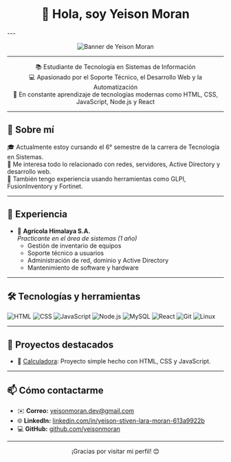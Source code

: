 <h1 align="center">👋 Hola, soy Yeison Moran</h1>
---
<p align="center">
  <img src="https://github.com/yeisonmoran/yeisonmoran/blob/main/portadagithub.png" alt="Banner de Yeison Moran">
</p>

---
<p align="center">
  📚 Estudiante de Tecnología en Sistemas de Información <br>
  💻 Apasionado por el Soporte Técnico, el Desarrollo Web y la Automatización <br>
  🚀 En constante aprendizaje de tecnologías modernas como HTML, CSS, JavaScript, Node.js y React
</p>

---

## 📌 Sobre mí

🎓 Actualmente estoy cursando el 6° semestre de la carrera de Tecnología en Sistemas.  
🧠 Me interesa todo lo relacionado con redes, servidores, Active Directory y desarrollo web.  
🔧 También tengo experiencia usando herramientas como GLPI, FusionInventory y Fortinet.

---

## 💼 Experiencia

- 🏢 **Agrícola Himalaya S.A.**  
  _Practicante en el área de sistemas (1 año)_  
  - Gestión de inventario de equipos
  - Soporte técnico a usuarios
  - Administración de red, dominio y Active Directory
  - Mantenimiento de software y hardware

---

## 🛠️ Tecnologías y herramientas

![HTML](https://img.shields.io/badge/HTML5-E34F26?style=flat&logo=html5&logoColor=white)
![CSS](https://img.shields.io/badge/CSS3-1572B6?style=flat&logo=css3&logoColor=white)
![JavaScript](https://img.shields.io/badge/JavaScript-F7DF1E?style=flat&logo=javascript&logoColor=black)
![Node.js](https://img.shields.io/badge/Node.js-339933?style=flat&logo=node.js&logoColor=white)
![MySQL](https://img.shields.io/badge/MySQL-4479A1?style=flat&logo=mysql&logoColor=white)
![React](https://img.shields.io/badge/React-20232A?style=flat&logo=react&logoColor=61DAFB)
![Git](https://img.shields.io/badge/Git-F05032?style=flat&logo=git&logoColor=white)
![Linux](https://img.shields.io/badge/Linux-FCC624?style=flat&logo=linux&logoColor=black)

---

## 📂 Proyectos destacados

- 🔢 [Calculadora](https://github.com/yeisonmoran/calculadora): Proyecto simple hecho con HTML, CSS y JavaScript.

---

## 📫 Cómo contactarme

- ✉️ **Correo:** yeisonmoran.dev@gmail.com  
- 🌐 **LinkedIn:** [linkedin.com/in/yeison-stiven-lara-moran-613a9922b](https://www.linkedin.com/in/yeison-stiven-lara-moran-613a9922b/)  
- 💻 **GitHub:** [github.com/yeisonmoran](https://github.com/yeisonmoran)

---

<p align="center">
  ¡Gracias por visitar mi perfil! 😊
</p>
